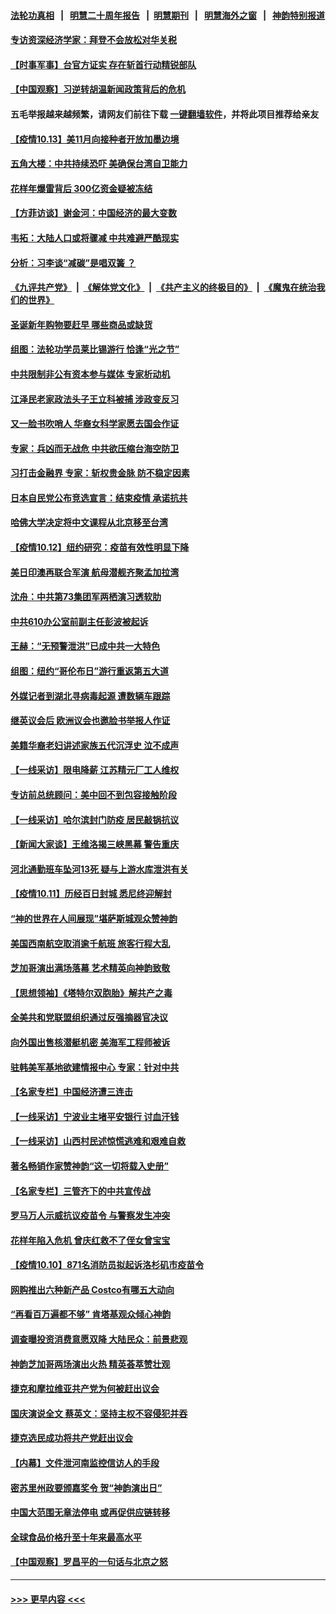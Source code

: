 #### [法轮功真相](https://github.com/gfw-breaker/truth/blob/master/README.md?t=0) &nbsp;&nbsp;|&nbsp;&nbsp; [明慧二十周年报告](https://github.com/gfw-breaker/mh-reports/blob/master/README.md?t=0) &nbsp;&nbsp;|&nbsp;&nbsp;[明慧期刊](https://github.com/gfw-breaker/mh-qikan) &nbsp;&nbsp;|&nbsp;&nbsp; [明慧海外之窗](https://github.com/gfw-breaker/mh-news/blob/master/README.md?t=0) &nbsp;&nbsp;|&nbsp;&nbsp; [神韵特别报道](https://github.com/gfw-breaker/mh-news/blob/master/shenyun.md?t=0)
#### [专访资深经济学家：拜登不会放松对华关税](../pages/nf4514/n13300052.md?t=10140050) 
#### [【时事军事】台官方证实 存在斩首行动精锐部队](../pages/nf4514/n13300186.md?t=10140050) 
#### [【中国观察】习逆转胡温新闻政策背后的危机](../pages/nf4514/n13301337.md?t=10140050) 
#### 五毛举报越来越频繁，请网友们前往下载 [一键翻墙软件](https://github.com/gfw-breaker/ssr-accounts)，并将此项目推荐给亲友
#### [【疫情10.13】美11月向接种者开放加墨边境](../pages/nf4514/n13301188.md?t=10140050) 
#### [五角大楼：中共持续恐吓 美确保台湾自卫能力](../pages/nf4514/n13300377.md?t=10140050) 
#### [花样年爆雷背后 300亿资金疑被冻结](../pages/nf4514/n13301055.md?t=10140050) 
#### [【方菲访谈】谢金河：中国经济的最大变数](../pages/nf4514/n13300005.md?t=10140050) 
#### [韦拓：大陆人口或将骤减 中共难避严酷现实](../pages/nf4514/n13300707.md?t=10140050) 
#### [分析：习李谈“减碳”是唱双簧 ？](../pages/nf4514/n13299576.md?t=10140050) 
#### [《九评共产党》](https://github.com/begood0513/9ping.md/blob/master/README.md) &nbsp;|&nbsp; [《解体党文化》](../../../../jtdwh.md/blob/master/README.md)  &nbsp;|&nbsp; [《共产主义的终极目的》](../../../../gczydzjmd.md/blob/master/README.md) &nbsp;|&nbsp; [《魔鬼在统治我们的世界》](../../../../mgztzwmdsj.md/blob/master/README.md) 
#### [圣诞新年购物要赶早 哪些商品或缺货](../pages/nf4514/n13299952.md?t=10140050) 
#### [组图：法轮功学员莱比锡游行 恰逢“光之节”](../pages/nf4514/n13300057.md?t=10140050) 
#### [中共限制非公有资本参与媒体 专家析动机](../pages/nf4514/n13300121.md?t=10140050) 
#### [江泽民老家政法头子王立科被捕 涉政变反习](../pages/nf4514/n13300282.md?t=10140050) 
#### [又一脸书吹哨人 华裔女科学家愿去国会作证](../pages/nf4514/n13299672.md?t=10140050) 
#### [专家：兵凶而无战危 中共欲压缩台海空防卫](../pages/nf4514/n13299231.md?t=10140050) 
#### [习打击金融界 专家：斩权贵金脉 防不稳定因素](../pages/nf4514/n13299615.md?t=10140050) 
#### [日本自民党公布竞选宣言：结束疫情 承诺抗共](../pages/nf4514/n13299320.md?t=10140050) 
#### [哈佛大学决定将中文课程从北京移至台湾](../pages/nf4514/n13298950.md?t=10140050) 
#### [【疫情10.12】纽约研究：疫苗有效性明显下降](../pages/nf4514/n13298576.md?t=10140050) 
#### [美日印澳再联合军演 航母潜舰齐聚孟加拉湾](../pages/nf4514/n13298358.md?t=10140050) 
#### [沈舟：中共第73集团军两栖演习透软肋](../pages/nf4514/n13297907.md?t=10140050) 
#### [中共610办公室前副主任彭波被起诉](../pages/nf4514/n13298071.md?t=10140050) 
#### [王赫：“无预警泄洪”已成中共一大特色](../pages/nf4514/n13298064.md?t=10140050) 
#### [组图：纽约“哥伦布日”游行重返第五大道](../pages/nf4514/n13297874.md?t=10140050) 
#### [外媒记者到湖北寻病毒起源 遭数辆车跟踪](../pages/nf4514/n13297672.md?t=10140050) 
#### [继英议会后 欧洲议会也邀脸书举报人作证](../pages/nf4514/n13297359.md?t=10140050) 
#### [美籍华裔老妇讲述家族五代沉浮史 泣不成声](../pages/nf4514/n13295049.md?t=10140050) 
#### [【一线采访】限电降薪 江苏精元厂工人维权](../pages/nf4514/n13297439.md?t=10140050) 
#### [专访前总统顾问：美中回不到包容接触阶段](../pages/nf4514/n13296640.md?t=10140050) 
#### [【一线采访】哈尔滨封门防疫 居民敲锅抗议](../pages/nf4514/n13296813.md?t=10140050) 
#### [【新闻大家谈】王维洛揭三峡黑幕 警告重庆](../pages/nf4514/n13295751.md?t=10140050) 
#### [河北通勤班车坠河13死 疑与上游水库泄洪有关](../pages/nf4514/n13296118.md?t=10140050) 
#### [【疫情10.11】历经百日封城 悉尼终迎解封](../pages/nf4514/n13296386.md?t=10140050) 
#### [“神的世界在人间展现”堪萨斯城观众赞神韵](../pages/nf4514/n13296475.md?t=10140050) 
#### [美国西南航空取消逾千航班 旅客行程大乱](../pages/nf4514/n13296259.md?t=10140050) 
#### [芝加哥演出满场落幕 艺术精英向神韵致敬](../pages/nf4514/n13295747.md?t=10140050) 
#### [【思想领袖】《塔特尔双胞胎》解共产之毒](../pages/nf4514/n13264374.md?t=10140050) 
#### [全美共和党联盟组织通过反强摘器官决议](../pages/nf4514/n13295632.md?t=10140050) 
#### [向外国出售核潜艇机密 美海军工程师被诉](../pages/nf4514/n13295336.md?t=10140050) 
#### [驻韩美军基地欲建情报中心 专家：针对中共](../pages/nf4514/n13293064.md?t=10140050) 
#### [【名家专栏】中国经济遭三连击](../pages/nf4514/n13294821.md?t=10140050) 
#### [【一线采访】宁波业主堵平安银行 讨血汗钱](../pages/nf4514/n13295215.md?t=10140050) 
#### [【一线采访】山西村民述惊慌逃难和艰难自救](../pages/nf4514/n13295127.md?t=10140050) 
#### [著名畅销作家赞神韵“这一切将载入史册”](../pages/nf4514/n13294120.md?t=10140050) 
#### [【名家专栏】三管齐下的中共宣传战](../pages/nf4514/n13294663.md?t=10140050) 
#### [罗马万人示威抗议疫苗令 与警察发生冲突](../pages/nf4514/n13295039.md?t=10140050) 
#### [花样年陷入危机 曾庆红救不了侄女曾宝宝](../pages/nf4514/n13292612.md?t=10140050) 
#### [【疫情10.10】871名消防员拟起诉洛杉矶市疫苗令](../pages/nf4514/n13294346.md?t=10140050) 
#### [网购推出六种新产品 Costco有哪五大动向](../pages/nf4514/n13291466.md?t=10140050) 
#### [“再看百万遍都不够” 肯塔基观众倾心神韵](../pages/nf4514/n13294308.md?t=10140050) 
#### [调查曝投资消费意愿双降 大陆民众：前景悲观](../pages/nf4514/n13294157.md?t=10140050) 
#### [神韵芝加哥两场演出火热 精英荟萃赞壮观](../pages/nf4514/n13294232.md?t=10140050) 
#### [捷克和摩拉维亚共产党为何被赶出议会](../pages/nf4514/n13293811.md?t=10140050) 
#### [国庆演说全文 蔡英文：坚持主权不容侵犯并吞](../pages/nf4514/n13293766.md?t=10140050) 
#### [捷克选民成功将共产党赶出议会](../pages/nf4514/n13293367.md?t=10140050) 
#### [【内幕】文件泄河南监控信访人的手段](../pages/nf4514/n13292222.md?t=10140050) 
#### [密苏里州政要颁嘉奖令 贺“神韵演出日”](../pages/nf4514/n13293169.md?t=10140050) 
#### [中国大范围无章法停电 或再促供应链转移](../pages/nf4514/n13293150.md?t=10140050) 
#### [全球食品价格升至十年来最高水平](../pages/nf4514/n13293172.md?t=10140050) 
#### [【中国观察】罗昌平的一句话与北京之怒](../pages/nf4514/n13293018.md?t=10140050) 

----
#### [ >>> 更早内容 <<< ](../indexes/nf4514-earlier.md)

